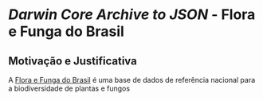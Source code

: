 # ___Darwin Core Archive to JSON___ - Flora e Funga do Brasil

## Motivação e Justificativa

A [Flora e Funga do Brasil](http://floradobrasil.jbrj.gov.br/reflora/listaBrasil/ConsultaPublicaUC/ConsultaPublicaUC.do) é uma base de dados de referência nacional para a biodiversidade de plantas e fungos 
